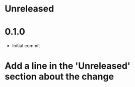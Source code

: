 Unreleased
==========

0.1.0
=====
* Initial commit
# Add a line in the 'Unreleased' section about the change
